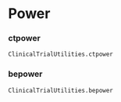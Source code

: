 # Power

### ctpower
```@docs
ClinicalTrialUtilities.ctpower
```

### bepower
```@docs
ClinicalTrialUtilities.bepower
```
